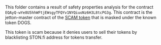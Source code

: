 This folder contains a result of safety properties analysis for the contract 
`EQAyQ-wYe8U5hhWFtjEWsgyTFQYv1NYQiuoNz6H3L8tcPG3g`. This contract is the jetton-master contract of the [SCAM token](https://tonviewer.com/EQAyQ-wYe8U5hhWFtjEWsgyTFQYv1NYQiuoNz6H3L8tcPG3g)
that is masked under the known token DOGS. 

This token is scam because it denies users to sell their tokens by 
blacklisting STON.fi address for tokens transfer. 